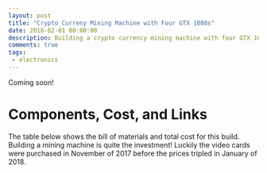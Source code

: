 ```yaml
---
layout: post
title: "Crypto Curreny Mining Machine with Four GTX 1080s"
date: 2018-02-01 00:00:00
description: Building a crypto currency mining machine with four GTX 1080s to mine Lyra2REv2 ASIC-proof currency
comments: true
tags: 
 - electronics
---
```


Coming soon!


# Components, Cost, and Links
The table below shows the bill of materials and total cost for this build. Building a mining machine is quite the investment! Luckily the video cards were purchased in November of 2017 before the prices tripled in January of 2018.

<blockquote>
	<style>
	table {
	    border-collapse: collapse;
	    width: 100%;
	}

	td, th {
	    border: 1px solid #dddddd;
	    text-align: left;
	    padding: 8px;
	}

	tr:nth-child(even) {
	    background-color: #646464;
	}
	</style>

	<table>
	  <tr>
	  	<th>Item</th>
	    <th>Part Number</th>
	    <th>Cost</th>
	  </tr>
	  <tr>
	  	<td>Four Video Cards</td>
	    <td><a href="https://www.newegg.com/Product/Product.aspx?Item=9SIA85V4RS1590&cm_re=EVGA_GeForce_GTX_1080_SC-_-9SIA85V4RS1590-_-Product" target="_blank">EVGA GeForce GTX 1080 SC</a></td>
	    <td>4x $540</td>
	  </tr>
	  <tr>
	  	<td>Computer Case</td>
	    <td><a href="https://www.rosewill.com/rosewill-rsv-l4000b-4u-rackmount-server-case-chassis-for-bitcoin-mining-machine.html" target="_blank">Rosewill RSV-L4000B Mining Case</a></td>
	    <td>$150</td>
	  </tr>
	  <tr>
	  	<td>1000W Power Supply</td>
	    <td><a href="https://www.newegg.com/Product/Product.aspx?Item=N82E16817438010&nm_mc=TEMC-RMA-Approvel&cm_mmc=TEMC-RMA-Approvel-_-Content-_-text-_-" target="_blank">EVGA 120-G2-1000-XR</a></td>
	    <td>$160</td>
	  </tr>
	  <tr>
	  	<td>PCIe Riser Cards</td>
	    <td><a href="http://a.co/h0OACrX" target="_blank">LTERIVER VER006C</a></td>
	    <td>$49</td>
	  </tr>
	  <tr>
	  	<td>Seven Cooling Fans</td>
	    <td><a href="https://www.newegg.com/Product/Product.aspx?Item=N82E16835226033" target="_blank">SilenX EFX-08-12 80mm</a></td>
	    <td>7x $9</td>
	  </tr>
	  <tr>
	  	<td>Motherboard</td>
	    <td><a href="https://www.asus.com/us/Motherboards/Z170-E/" target="_blank">ASUS Z170-E</a></td>
	    <td>$80</td>
	  </tr>
	  <tr>
	  	<td>CPU (used)</td>
	    <td><a href="https://ark.intel.com/products/90741/Intel-Celeron-Processor-G3900-2M-Cache-2_80-GHz" target="_blank">Intel Celeron G3930</a></td>
	    <td>$30</td>
	  </tr>
	  <tr>
	  	<td>Memory (used)</td>
	    <td><a href="http://www.crucial.com/usa/en/ct4g4dfs824a" target="_blank">Crucial CT4G4DFS824A</a></td>
	    <td>$30</td>
	  </tr>
	  <tr>
	  	<td>Total</td>
	    <td><a href=""></a></td>
	    <td>$2722</td>
	  </tr>
	</table>
</blockquote>